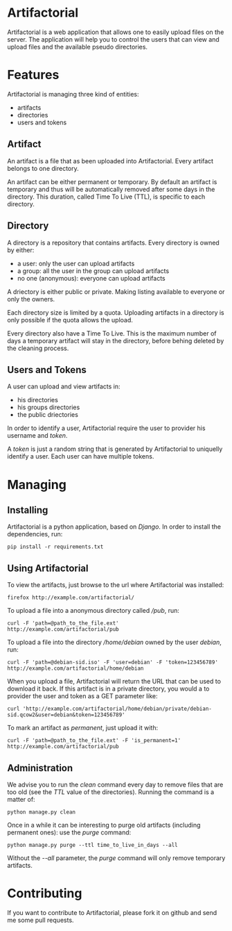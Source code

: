 Artifactorial
=============

Artifactorial is a web application that allows one to easily upload files on
the server. The application will help you to control the users that can view
and upload files and the available pseudo directories.


Features
========

Artifactorial is managing three kind of entities:

 * artifacts
 * directories
 * users and tokens


Artifact
--------

An artifact is a file that as been uploaded into Artifactorial. Every artifact
belongs to one directory.

An artifact can be either permanent or temporary. By default an artifact is
temporary and thus will be automatically removed after some days in the
directory. This duration, called Time To Live (TTL), is specific to each
directory.

Directory
---------

A directory is a repository that contains artifacts. Every directory is owned by either:

 * a user: only the user can upload artifacts
 * a group: all the user in the group can upload artifacts
 * no one (anonymous): everyone can upload artifacts

A driectory is either public or private. Making listing available to everyone
or only the owners.

Each directory size is limited by a quota. Uploading artifacts in a directory
is only possible if the quota allows the upload.

Every directory also have a Time To Live. This is the maximum number of days a
temporary artifact will stay in the directory, before behing deleted by the
cleaning process.


Users and Tokens
----------------

A user can upload and view artifacts in:

 * his directories
 * his groups directories
 * the public driectories

In order to identify a user, Artifactorial require the user to provider his
username and *token*.

A *token* is just a random string that is generated by Artifactorial to
uniquelly identify a user. Each user can have multiple tokens.


Managing
========

Installing
----------

Artifactorial is a python application, based on *Django*. In order to install the dependencies, run:

    pip install -r requirements.txt


Using Artifactorial
-------------------

To view the artifacts, just browse to the url where Artifactorial was installed:

    firefox http://example.com/artifactorial/

To upload a file into a anonymous directory called */pub*, run:

    curl -F 'path=@path_to_the_file.ext' http://example.com/artifactorial/pub

To upload a file into the directory */home/debian* owned by the user *debian*, run:

    curl -F 'path=@debian-sid.iso' -F 'user=debian' -F 'token=123456789' http://example.com/artifactorial/home/debian

When you upload a file, Artifactorial will return the URL that can be used to
download it back. If this artifact is in a private directory, you would a to
provider the user and token as a GET parameter like:

    curl 'http://example.com/artifactorial/home/debian/private/debian-sid.qcow2&user=debian&token=123456789'

To mark an artifact as *permanent*, just upload it with:

    curl -F 'path=@path_to_the_file.ext' -F 'is_permanent=1' http://example.com/artifactorial/pub


Administration
--------------

We advise you to run the *clean* command every day to remove files that are too
old (see the *TTL* value of the directories).
Running the command is a matter of:

    python manage.py clean

Once in a while it can be interesting to purge old artifacts (including
permanent ones): use the *purge* command:

    python manage.py purge --ttl time_to_live_in_days --all

Without the *--all* parameter, the *purge* command will only remove temporary
artifacts.


Contributing
============

If you want to contribute to Artifactorial, please fork it on github and send
me some pull requests.
